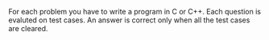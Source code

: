 For each problem you have to write a program in C or C++. Each question is evaluted on test cases. An answer is correct only when all the test cases are cleared. 